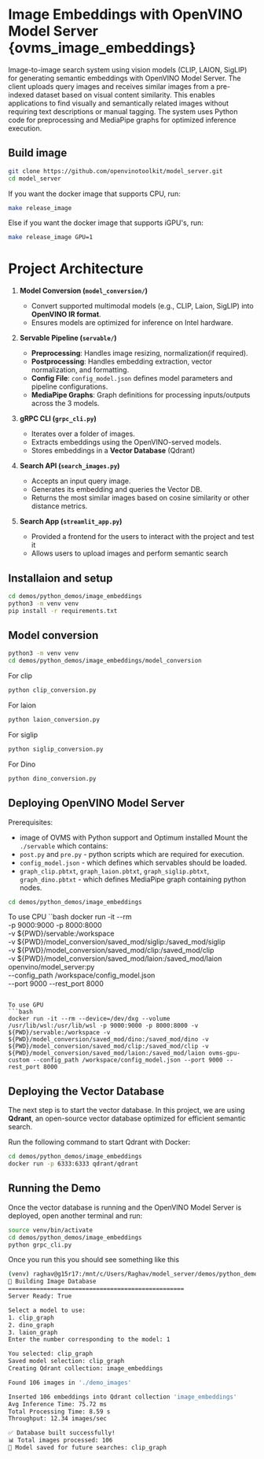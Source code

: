 # Image Embeddings with OpenVINO Model Server {ovms_image_embeddings}

Image-to-image search system using vision models (CLIP, LAION, SigLIP) for generating semantic embeddings with OpenVINO Model Server. The client uploads query images and receives similar images from a pre-indexed dataset based on visual content similarity. This enables applications to find visually and semantically related images without requiring text descriptions or manual tagging. The system uses Python code for preprocessing and MediaPipe graphs for optimized inference execution.




## Build image

```bash
git clone https://github.com/openvinotoolkit/model_server.git
cd model_server
```

If you want the docker image that supports CPU, run:

```bash
make release_image
```

Else if you want the docker image that supports iGPU's, run:
```bash
make release_image GPU=1
```

# Project Architecture

1. **Model Conversion (`model_conversion/`)**
   - Convert supported multimodal models (e.g., CLIP, Laion, SigLIP) into **OpenVINO IR format**.
   - Ensures models are optimized for inference on Intel hardware.

2. **Servable Pipeline (`servable/`)**
   - **Preprocessing**: Handles image resizing, normalization(if required).
   - **Postprocessing**: Handles embedding extraction, vector normalization, and formatting.
   - **Config File**: `config_model.json` defines model parameters and pipeline configurations.
   - **MediaPipe Graphs**: Graph definitions for processing inputs/outputs across the 3 models.

3. **gRPC CLI (`grpc_cli.py`)**
   - Iterates over a folder of images.
   - Extracts embeddings using the OpenVINO-served models.
   - Stores embeddings in a **Vector Database** (Qdrant)

4. **Search API (`search_images.py`)**
   - Accepts an input query image.
   - Generates its embedding and queries the Vector DB.
   - Returns the most similar images based on cosine similarity or other distance metrics.

5. **Search App (`streamlit_app.py`)**
   - Provided a frontend for the users to interact with the project and test it
   - Allows users to upload images and perform semantic search


## Installaion and setup

```bash
cd demos/python_demos/image_embeddings
python3 -m venv venv
pip install -r requirements.txt
```


## Model conversion
```bash
python3 -m venv venv
cd demos/python_demos/image_embeddings/model_conversion
```

For clip
```bash
python clip_conversion.py
```

For laion
```bash
python laion_conversion.py
```

For siglip
```bash
python siglip_conversion.py
```

For Dino
```bash
python dino_conversion.py
```

## Deploying OpenVINO Model Server
Prerequisites:
-  image of OVMS with Python support and Optimum installed
Mount the `./servable` which contains:
- `post.py` and `pre.py` - python scripts which are required for execution.
- `config_model.json` - which defines which servables should be loaded.
- `graph_clip.pbtxt`, `graph_laion.pbtxt`, `graph_siglip.pbtxt`, `graph_dino.pbtxt` - which defines MediaPipe graph containing python nodes.


```bash
cd demos/python_demos/image_embeddings
```


To use CPU
``bash
docker run -it --rm \
-p 9000:9000 -p 8000:8000 \
-v ${PWD}/servable:/workspace \
-v ${PWD}/model_conversion/saved_mod/siglip:/saved_mod/siglip \
-v ${PWD}/model_conversion/saved_mod/clip:/saved_mod/clip \
-v ${PWD}/model_conversion/saved_mod/laion:/saved_mod/laion \
openvino/model_server:py \
--config_path /workspace/config_model.json \
--port 9000 --rest_port 8000

```

To use GPU
```bash
docker run -it --rm --device=/dev/dxg --volume /usr/lib/wsl:/usr/lib/wsl -p 9000:9000 -p 8000:8000 -v ${PWD}/servable:/workspace -v ${PWD}/model_conversion/saved_mod/dino:/saved_mod/dino -v ${PWD}/model_conversion/saved_mod/clip:/saved_mod/clip -v ${PWD}/model_conversion/saved_mod/laion:/saved_mod/laion ovms-gpu-custom --config_path /workspace/config_model.json --port 9000 --rest_port 8000
```

## Deploying the Vector Database

The next step is to start the vector database. In this project, we are using **Qdrant**, an open-source vector database optimized for efficient semantic search.

Run the following command to start Qdrant with Docker:

```bash
cd demos/python_demos/image_embeddings
docker run -p 6333:6333 qdrant/qdrant
```

## Running the Demo

Once the vector database is running and the OpenVINO Model Server is deployed, open another terminal and run:

```bash
source venv/bin/activate
cd demos/python_demos/image_embeddings
python grpc_cli.py
```
Once you run this you should see something like this
```bash
(venv) raghav@g15r17:/mnt/c/Users/Raghav/model_server/demos/python_demos/image_embeddings$ python grpc_cli.py
🔧 Building Image Database
==================================================
Server Ready: True

Select a model to use:
1. clip_graph
2. dino_graph
3. laion_graph
Enter the number corresponding to the model: 1

You selected: clip_graph
Saved model selection: clip_graph
Creating Qdrant collection: image_embeddings

Found 106 images in './demo_images'

Inserted 106 embeddings into Qdrant collection 'image_embeddings'
Avg Inference Time: 75.72 ms
Total Processing Time: 8.59 s
Throughput: 12.34 images/sec

✅ Database built successfully!
📊 Total images processed: 106
🎯 Model saved for future searches: clip_graph
```

